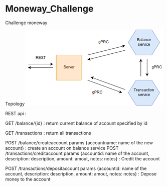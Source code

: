 # Moneway_Challenge
Challenge moneway

Topology
![Alt text](Misc/Topology.png?raw=true "Topology")


REST api :

GET /balance/{id} : return current balance of account specified by id

GET /transactions : return all transactions

POST /balance/createaccount params {accountname: name of the new account} : create an account on balance service
POST /transactions/creditaccount params {accountid: name of the account, 
                                        description: description, 
                                        amount: amout, notes: notes} : Credit the account 
                                        
POST /transactions/depositaccount params {accountid: name of the account, 
                                        description: description, 
                                        amount: amout, notes: notes} : Depose money to the account
